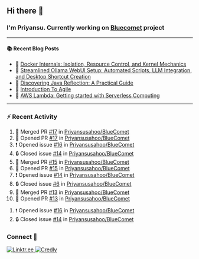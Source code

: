## Hi there 👋

### I'm Priyansu. Currently working on [Bluecomet](https://github.com/Priyansusahoo/BlueComet) project

---

<table>
  <div>

  #### :books: Recent Blog Posts
  <!-- BLOGPOSTS:START -->
 - 🚀 [Docker Internals: Isolation, Resource Control, and Kernel Mechanics](https://priyansu1.hashnode.dev/docker-internals-isolation-resource-control-and-kernel-mechanics)
 - 💯 [Streamlined Ollama WebUI Setup: Automated Scripts, LLM Integration, and Desktop Shortcut Creation](https://priyansu1.hashnode.dev/streamlined-ollama-webui-setup-automated-scripts-llm-integration-and-desktop-shortcut-creation)
 - 💯 [Discovering Java Reflection: A Practical Guide](https://priyansu1.hashnode.dev/discovering-java-reflection-a-practical-guide)
 - 💯 [Introduction To Agile](https://priyansu1.hashnode.dev/introduction-to-agile)
 - 💫 [AWS Lambda: Getting started with Serverless Computing](https://priyansu1.hashnode.dev/aws-lambda-getting-started-with-serverless-computing)<!-- BLOGPOSTS:END -->
  
  </div>
<div>
  
---
  
### :zap: Recent Activity

<!--START_SECTION:activity-->
1. 🎉 Merged PR [#17](https://github.com/Priyansusahoo/BlueComet/pull/17) in [Priyansusahoo/BlueComet](https://github.com/Priyansusahoo/BlueComet)
2. 💪 Opened PR [#17](https://github.com/Priyansusahoo/BlueComet/pull/17) in [Priyansusahoo/BlueComet](https://github.com/Priyansusahoo/BlueComet)
3. ❗ Opened issue [#16](https://github.com/Priyansusahoo/BlueComet/issues/16) in [Priyansusahoo/BlueComet](https://github.com/Priyansusahoo/BlueComet)
4. 🔒 Closed issue [#14](https://github.com/Priyansusahoo/BlueComet/issues/14) in [Priyansusahoo/BlueComet](https://github.com/Priyansusahoo/BlueComet)
5. 🎉 Merged PR [#15](https://github.com/Priyansusahoo/BlueComet/pull/15) in [Priyansusahoo/BlueComet](https://github.com/Priyansusahoo/BlueComet)
6. 💪 Opened PR [#15](https://github.com/Priyansusahoo/BlueComet/pull/15) in [Priyansusahoo/BlueComet](https://github.com/Priyansusahoo/BlueComet)
7. ❗ Opened issue [#14](https://github.com/Priyansusahoo/BlueComet/issues/14) in [Priyansusahoo/BlueComet](https://github.com/Priyansusahoo/BlueComet)
8. 🔒 Closed issue [#6](https://github.com/Priyansusahoo/BlueComet/issues/6) in [Priyansusahoo/BlueComet](https://github.com/Priyansusahoo/BlueComet)
9. 🎉 Merged PR [#13](https://github.com/Priyansusahoo/BlueComet/pull/13) in [Priyansusahoo/BlueComet](https://github.com/Priyansusahoo/BlueComet)
10. 💪 Opened PR [#13](https://github.com/Priyansusahoo/BlueComet/pull/13) in [Priyansusahoo/BlueComet](https://github.com/Priyansusahoo/BlueComet)
<!--END_SECTION:activity-->
1. ❗ Opened issue [#16](https://github.com/Priyansusahoo/BlueComet/issues/16) in [Priyansusahoo/BlueComet](https://github.com/Priyansusahoo/BlueComet)
2. 🔒 Closed issue [#14](https://github.com/Priyansusahoo/BlueComet/issues/14) in [Priyansusahoo/BlueComet](https://github.com/Priyansusahoo/BlueComet)





</div>

<div>
  
### Connect 💬

<a href="https://linktr.ee/priyansu1" target="_blank">
  <img src="https://img.shields.io/badge/linktr.ee-%23007A7A.svg?&style=for-the-badge&logo=linktree&logoColor=white" alt="Linktr.ee" />
</a>
<a href="https://www.credly.com/users/priyansu-sahoo" target="_blank">
  <img src="https://img.shields.io/badge/credly-orange.svg?&style=for-the-badge&logo=credly&logoColor=white" alt="Credly" />
</a>

</div>
</table>
